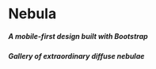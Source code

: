 # Nebula

##### A mobile-first design built with Bootstrap


##### Gallery of extraordinary diffuse nebulae